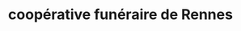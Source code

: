 ---
title: "coopérative funéraire de Rennes"
url: /rennes/cooperative-funeraire-de-rennes/
shop: directeurs de funérailles
---